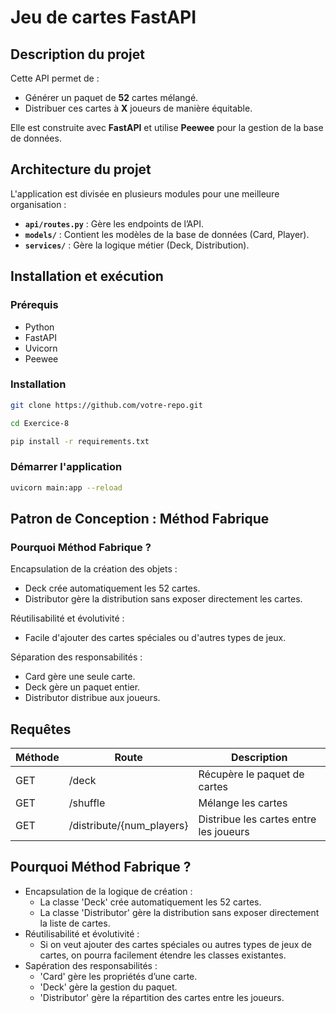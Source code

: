 # Jeu de cartes FastAPI

## Description du projet
Cette API permet de :
- Générer un paquet de __52__ cartes mélangé.
- Distribuer ces cartes à __X__ joueurs de manière équitable.

Elle est construite avec **FastAPI** et utilise **Peewee** pour la gestion de la base de données.

## **Architecture du projet**
L'application est divisée en plusieurs modules pour une meilleure organisation :
- **`api/routes.py`** : Gère les endpoints de l’API.
- **`models/`** : Contient les modèles de la base de données (Card, Player).
- **`services/`** : Gère la logique métier (Deck, Distribution).

## **Installation et exécution**
### Prérequis
- Python
- FastAPI
- Uvicorn
- Peewee

### Installation
```bash
git clone https://github.com/votre-repo.git
```
```bash
cd Exercice-8
```
```bash
pip install -r requirements.txt
```

### Démarrer l'application
```bash
uvicorn main:app --reload
```

## Patron de Conception : Méthod Fabrique 

### Pourquoi Méthod Fabrique  ?

Encapsulation de la création des objets :
 - Deck crée automatiquement les 52 cartes.
 - Distributor gère la distribution sans exposer directement les cartes.

Réutilisabilité et évolutivité :
 - Facile d'ajouter des cartes spéciales ou d'autres types de jeux.

Séparation des responsabilités :
 - Card gère une seule carte.
 - Deck gère un paquet entier.
 - Distributor distribue aux joueurs.

## Requêtes
|Méthode|Route|Description|
|---|---|---|
|GET|/deck|Récupère le paquet de cartes|
|GET|/shuffle|Mélange les cartes|
|GET|/distribute/{num_players}|Distribue les cartes entre les joueurs|

## Pourquoi Méthod Fabrique  ?
- Encapsulation de la logique de création :
    - La classe 'Deck' crée automatiquement les 52 cartes.
    - La classe 'Distributor' gère la distribution sans exposer directement la liste de cartes.
- Réutilisabilité et évolutivité :
    - Si on veut ajouter des cartes spéciales ou autres types de jeux de cartes, on pourra facilement étendre les classes existantes.
- Sapération des responsabilités :
    - 'Card' gère les propriétés d’une carte.
    - 'Deck' gère la gestion du paquet.
    - 'Distributor' gère la répartition des cartes entre les joueurs.
